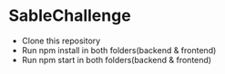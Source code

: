 # SableChallenge
 - Clone this repository
 - Run npm install in both folders(backend & frontend)
 - Run npm start in both folders(backend & frontend)
 
